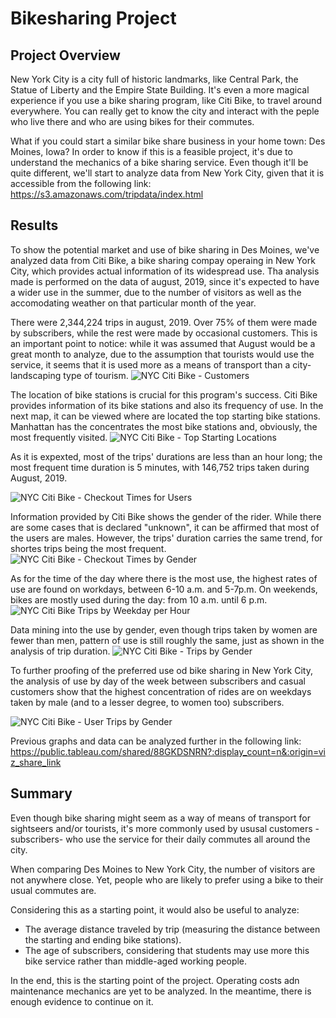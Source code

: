 # Bikesharing Project


## Project Overview

New York City is a city full of historic landmarks, like Central Park, the Statue of Liberty and the Empire State Building. 
It's even a more magical experience if you use a bike sharing program, like Citi Bike, to travel around everywhere.
You can really get to know the city and interact with the peple who live there and who are using bikes for their commutes.

What if you could start a similar bike share business in your home town: Des Moines, Iowa?
In order to know if this is a feasible project, it's due to understand the mechanics of a bike sharing service.
Even though it'll be quite different, we'll start to analyze data from New York City, given that it is accessible from the following link:
https://s3.amazonaws.com/tripdata/index.html


## Results

To show the potential market and use of bike sharing in Des Moines, we've analyzed data from Citi Bike, a bike sharing compay operaing in New York City, which provides actual information of its widespread use. Tha analysis made is performed on the data of august, 2019, since it's expected to have a wider use in the summer, due to the number of visitors as well as the accomodating weather on that particular month of the year.

There were 2,344,224 trips in august, 2019. Over 75% of them were made by subscribers, while the rest were made by occasional customers.
This is an important point to notice: while it was assumed that August would be a great month to analyze, due to the assumption that tourists would use the service, it seems that it is used more as a means of transport than a city-landscaping type of tourism.
![NYC Citi Bike - Customers](https://user-images.githubusercontent.com/113773420/224546005-032d1d06-f9cd-432f-a7ff-6f7b73582a45.png)

The location of bike stations is crucial for this program's success. Citi Bike provides information of its bike stations and also its frequency of use. In the next map, it can be viewed where are located the top starting bike stations. Manhattan has the concentrates the most bike stations and, obviously, the most frequently visited.
![NYC Citi Bike - Top Starting Locations](https://user-images.githubusercontent.com/113773420/224557579-c253063f-e898-4c53-8b42-9d02df6c32b2.png)

As it is expexted, most of the trips' durations are less than an hour long; the most frequent time duration is 5 minutes, with 146,752 trips taken during August, 2019.

![NYC Citi Bike - Checkout Times for Users](https://user-images.githubusercontent.com/113773420/224544386-f1062dd2-b496-4c64-aff2-5e932e5d3a21.png)

Information provided by Citi Bike shows the gender of the rider. While there are some cases that is declared "unknown", it can be affirmed that most of the users are males. However, the trips' duration carries the same trend, for shortes trips being the most frequent.
![NYC Citi Bike - Checkout Times by Gender](https://user-images.githubusercontent.com/113773420/224546316-7bbaaa7e-097d-47c6-925d-c77f42799345.png)

As for the time of the day where there is the most use, the highest rates of use are found on workdays, between 6-10 a.m. and 5-7p.m.
On weekends, bikes are mostly used during the day: from 10 a.m. until 6 p.m.
![NYC Citi Bike Trips by Weekday per Hour](https://user-images.githubusercontent.com/113773420/224555966-2cc55313-3fe0-46fe-952b-33286bbc0054.png)

Data mining into the use by gender, even though trips taken by women are fewer than men, pattern of use is still roughly the same, just as shown in the analysis of trip duration.
![NYC Citi Bike - Trips by Gender](https://user-images.githubusercontent.com/113773420/224556165-e736b4ec-af18-489a-b8a9-4ca0c4cb0cc8.png)

To further proofing of the preferred use od bike sharing in New York City, the analysis of use by day of the week between subscribers and casual customers show that the highest concentration of rides are on weekdays taken by male (and to a lesser degree, to women too) subscribers.

![NYC Citi Bike - User Trips by Gender](https://user-images.githubusercontent.com/113773420/224556358-48b8930c-37e4-49a3-9bdc-be611bfa9241.png)

Previous graphs and data can be analyzed further in the following link:
https://public.tableau.com/shared/88GKDSNRN?:display_count=n&:origin=viz_share_link


## Summary

Even though bike sharing might seem as a way of means of transport for sightseers and/or tourists, it's more commonly used by ususal customers -subscribers- who use the service for their daily commutes all around the city.

When comparing Des Moines to New York City, the number of visitors are not anywhere close. Yet, people who are likely to prefer using a bike to their usual commutes are.

Considering this as a starting point, it would also be useful to analyze:
* The average distance traveled by trip (measuring the distance between the starting and ending bike stations).
* The age of subscribers, considering that students may use more this bike service rather than middle-aged working people.

In the end, this is the starting point of the project.
Operating costs adn maintenance mechanics are yet to be analyzed.
In the meantime, there is enough evidence to continue on it.
